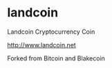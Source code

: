 landcoin
========

Landcoin Cryptocurrency Coin

http://www.landcoin.net

Forked from Bitcoin and Blakecoin
